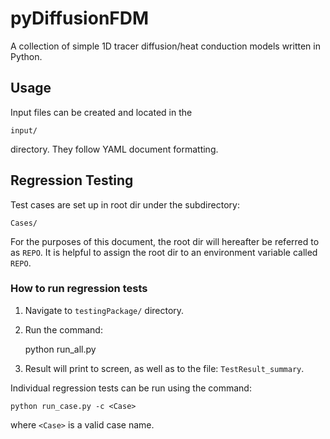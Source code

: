 # pyDiffusionFDM

A collection of simple 1D tracer diffusion/heat conduction models written in Python.

## Usage

Input files can be created and located in the 

    input/

directory. They follow YAML document formatting. 


## Regression Testing

Test cases are set up in root dir  under the subdirectory:

    Cases/

For the purposes of this document, the root dir will hereafter be referred to as ``REPO``. It is helpful to assign the root dir to an environment variable called ``REPO``.

### How to run regression tests

1. Navigate to ``testingPackage/`` directory. 

2. Run the command:
    
    python run_all.py

3. Result will print to screen, as well as to the file: ``TestResult_summary``.

Individual regression tests can be run using the command:

    python run_case.py -c <Case>

where ``<Case>`` is a valid case name.


